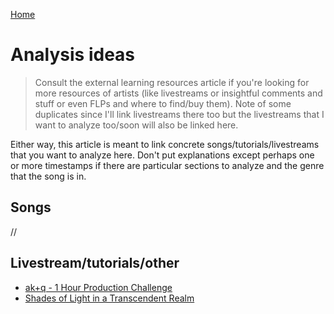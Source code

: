 [Home](../index.md)

# Analysis ideas
> Consult the external learning resources article if you're looking for more resources of artists (like livestreams or insightful comments and stuff or even FLPs and where to find/buy them). Note of some duplicates since I'll link livestreams there too but the livestreams that I want to analyze too/soon will also be linked here.

Either way, this article is meant to link concrete songs/tutorials/livestreams that you want to analyze here. Don't put explanations except perhaps one or more timestamps if there are particular sections to analyze and the genre that the song is in.

## Songs
//

## Livestream/tutorials/other
- [ak+q - 1 Hour Production Challenge](https://www.youtube.com/watch?v=wjx9K2vI2wo&t=1954s)
- [Shades of Light in a Transcendent Realm](https://www.youtube.com/watch?v=nP70bnzpYDY)
